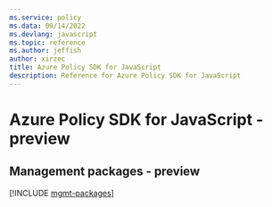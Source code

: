 ```yaml
---
ms.service: policy
ms.data: 09/14/2022
ms.devlang: javascript
ms.topic: reference
ms.author: jeffish
author: xirzec
title: Azure Policy SDK for JavaScript
description: Reference for Azure Policy SDK for JavaScript
---
```

# Azure Policy SDK for JavaScript - preview

## Management packages - preview
[!INCLUDE [mgmt-packages](policy-mgmt-index.md)]